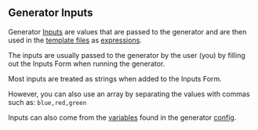 ## Generator Inputs

Generator [Inputs](documentation/blu-language/inputs) are values that are passed to the generator and are then used in the
[template files](documentation/generator/template-files) as [expressions](documentation/blu-language/expressions).

The inputs are usually passed to the generator by the user (you) by filling out the 
Inputs Form when running the generator.

Most inputs are treated as strings when added to the Inputs Form.

However, you can also use an array by separating the values with commas such as: ```blue,red,green```

Inputs can also come from the [variables](documentation/generator/config/variables) found in the generator [config](documentation/generator/config/introduction). 



